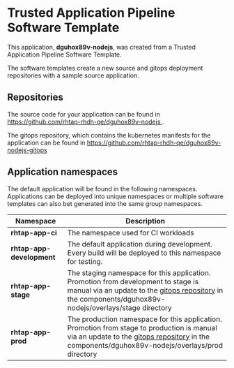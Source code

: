 # Trusted Application Pipeline Software Template

This application, **dguhox89v-nodejs**, was created from a Trusted Application Pipeline Software Template.

The software templates create a new source and gitops deployment repositories with a sample source application. 

## Repositories

The source code for your application can be found in [https://github.com/rhtap-rhdh-qe/dguhox89v-nodejs ](https://github.com/rhtap-rhdh-qe/dguhox89v-nodejs ).
 
The gitops repository, which contains the kubernetes manifests for the application can be found in 
[https://github.com/rhtap-rhdh-qe/dguhox89v-nodejs-gitops ](https://github.com/rhtap-rhdh-qe/dguhox89v-nodejs-gitops ) 

## Application namespaces 

The default application will be found in the following namespaces. Applications can be deployed into unique namespaces or multiple software templates can also bet generated into the same group namespaces.  

|  Namespace   |  Description   |  
| -------- | -------- |
| **rhtap-app-ci** | The namespace used for CI workloads |
| **rhtap-app-development** | The default application during development. Every build will be deployed to this namespace for testing. |
| **rhtap-app-stage** | The staging namespace for this application. Promotion from development to stage is manual via an update to the [gitops repository](https://github.com/rhtap-rhdh-qe/dguhox89v-nodejs-gitops ) in the components/dguhox89v-nodejs/overlays/stage directory |
| **rhtap-app-prod** | The production namespace for this application. Promotion from stage to production is manual via an update to the [gitops repository](https://github.com/rhtap-rhdh-qe/dguhox89v-nodejs-gitops ) in the components/dguhox89v-nodejs/overlays/prod directory |